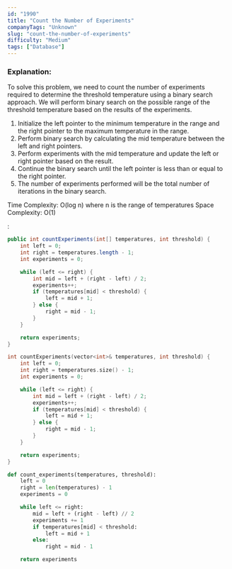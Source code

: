 ```yaml
---
id: "1990"
title: "Count the Number of Experiments"
companyTags: "Unknown"
slug: "count-the-number-of-experiments"
difficulty: "Medium"
tags: ["Database"]
---
```


### Explanation:
To solve this problem, we need to count the number of experiments required to determine the threshold temperature using a binary search approach. We will perform binary search on the possible range of the threshold temperature based on the results of the experiments.

1. Initialize the left pointer to the minimum temperature in the range and the right pointer to the maximum temperature in the range.
2. Perform binary search by calculating the mid temperature between the left and right pointers.
3. Perform experiments with the mid temperature and update the left or right pointer based on the result.
4. Continue the binary search until the left pointer is less than or equal to the right pointer.
5. The number of experiments performed will be the total number of iterations in the binary search.

Time Complexity: O(log n) where n is the range of temperatures
Space Complexity: O(1)

:

```java
public int countExperiments(int[] temperatures, int threshold) {
    int left = 0;
    int right = temperatures.length - 1;
    int experiments = 0;

    while (left <= right) {
        int mid = left + (right - left) / 2;
        experiments++;
        if (temperatures[mid] < threshold) {
            left = mid + 1;
        } else {
            right = mid - 1;
        }
    }

    return experiments;
}
```

```cpp
int countExperiments(vector<int>& temperatures, int threshold) {
    int left = 0;
    int right = temperatures.size() - 1;
    int experiments = 0;

    while (left <= right) {
        int mid = left + (right - left) / 2;
        experiments++;
        if (temperatures[mid] < threshold) {
            left = mid + 1;
        } else {
            right = mid - 1;
        }
    }

    return experiments;
}
```

```python
def count_experiments(temperatures, threshold):
    left = 0
    right = len(temperatures) - 1
    experiments = 0

    while left <= right:
        mid = left + (right - left) // 2
        experiments += 1
        if temperatures[mid] < threshold:
            left = mid + 1
        else:
            right = mid - 1

    return experiments
```